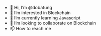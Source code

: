 - 👋 Hi, I’m @dobatung
- 👀 I’m interested in Blockchain
- 🌱 I’m currently learning Javascript
- 💞️ I’m looking to collaborate on Blockchain
- 📫 How to reach me 

<!---
dobatung/dobatung is a ✨ special ✨ repository because its `README.md` (this file) appears on your GitHub profile.
You can click the Preview link to take a look at your changes.
--->
